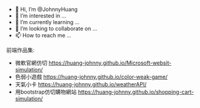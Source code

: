 - 👋 Hi, I’m @JohnnyHuang
- 👀 I’m interested in ...
- 🌱 I’m currently learning ...
- 💞️ I’m looking to collaborate on ...
- 📫 How to reach me ...

<!---
HUANG-Johnny/HUANG-Johnny is a ✨ special ✨ repository because its `README.md` (this file) appears on your GitHub profile.
You can click the Preview link to take a look at your changes.
--->


前端作品集:
- 微軟官網仿切 https://huang-johnny.github.io/Microsoft-websit-simulation/
- 色弱小遊戲 https://huang-johnny.github.io/color-weak-game/
- 天氣小卡 https://huang-johnny.github.io/weatherAPI/
- 用bootstrap仿切購物網站 https://huang-johnny.github.io/shopping-cart-simulation/

